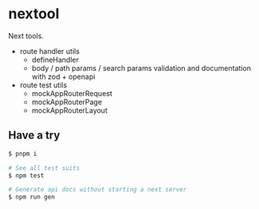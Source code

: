# nextool

Next tools.

- route handler utils
  - defineHandler
  - body / path params / search params validation and documentation with zod + openapi
- route test utils
  - mockAppRouterRequest
  - mockAppRouterPage
  - mockAppRouterLayout

## Have a try

```bash
$ pnpm i

# See all test suits
$ npm test

# Generate api docs without starting a next server
$ npm run gen
```
